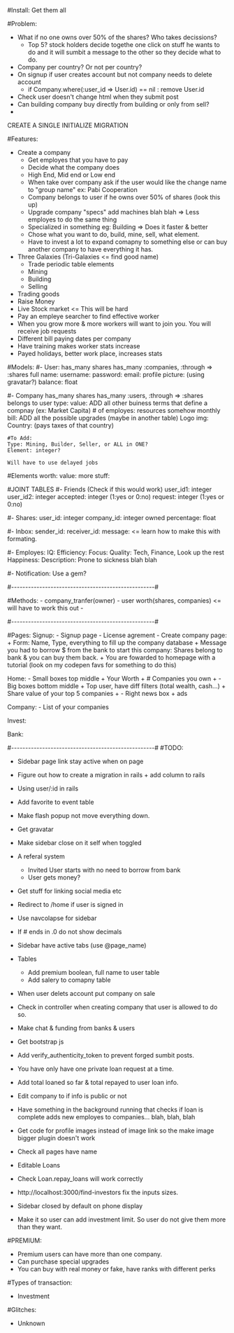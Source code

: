 #Install:
Get them all

#Problem:
- What if no one owns over 50% of the shares? Who takes decissions?
    + Top 5? stock holders decide togethe one click on stuff he wants to do and it will sumbit a message to the other so they decide what to do.
- Company per country? Or not per country?
- On signup if user creates account but not company needs to delete account
    + if Company.where(:user_id => User.id) == nil : remove User.id
- Check user doesn't change html when they submit post
- Can building company buy directly from building or only from sell?
- 

CREATE A SINGLE INITIALIZE MIGRATION

#Features:
- Create a company
    + Get employes that you have to pay
    + Decide what the company does
    + High End, Mid end or Low end
    + When take over company ask if the user would like the change name to "group name" ex: Pabi Cooperation
    + Company belongs to user if he owns over 50% of shares (look this up)
    + Upgrade company "specs" add machines blah blah => Less employes to do the same thing
    + Specialized in something eg: Building => Does it faster & better
    + Chose what you want to do, build, mine, sell, what element.
    + Have to invest a lot to expand comapny to something else or can buy another company to have everything it has.
- Three Galaxies (Tri-Galaxies <= find good name)
    + Trade periodic table elements
    + Mining
    + Building
    + Selling
- Trading goods
- Raise Money
- Live Stock market <= This will be hard
- Pay an empleye searcher to find effective worker
- When you grow more & more workers will want to join you. You will receive job requests
- Different bill paying dates per company
- Have training makes worker stats increase
- Payed holidays, better work place, increases stats

#Models:
#- User:
    has_many shares
    has_many :companies, :through => :shares
    full name:
    username:
    password:
    email:
    profile picture: (using gravatar?)
    balance: float

#- Company
    has_many shares
    has_many :users, :through => :shares
    belongs to user
    type:
    value:
    ADD all other buiness terms that define a compnay (ex: Market Capita)
    # of employes:
    resources somehow
    monthly bill:
    ADD all the possible upgrades (maybe in another table)
    Logo img:
    Country: (pays taxes of that country)

    #To Add:
    Type: Mining, Builder, Seller, or ALL in ONE?
    Element: integer? 

    Will have to use delayed jobs

#Elements
    worth:
    value:
    more stuff:


#JOINT TABLES
#- Friends (Check if this would work)
    user_id1: integer
    user_id2: integer
    accepted: integer (1:yes or 0:no)
    request: integer (1:yes or 0:no)

#- Shares:
    user_id: integer
    company_id: integer
    owned percentage: float

#- Inbox:
    sender_id:
    receiver_id:
    message: <= learn how to make this with formating.

#- Employes:
    IQ:
    Efficiency:
    Focus:
    Quality: Tech, Finance, Look up the rest
    Happiness:
    Description: Prone to sickness blah blah

#- Notification:
    Use a gem?

#---------------------------------------------------#

#Methods:
    - company_tranfer(owner)
    - user worth(shares, companies) <= will have to work this out
    - 

#---------------------------------------------------#

#Pages:
Signup:
    - Signup page
    - License agrement
    - Create company page:
        + Form: Name, Type, everything to fill up the company database
        + Message you had to borrow $ from the bank to start this company: Shares belong to bank & you can buy them back.
        + You are fowarded to homepage with a tutorial (look on my codepen favs for something to do this)

Home:
    - Small boxes top middle
        + Your Worth
        + # Companies you own
        + 
    - Big boxes bottom middle
        + Top user, have diff filters (total wealth, cash...)
        + Share value of your top 5 companies
        + 
    - Right news box + ads

Company:
    - List of your companies

Invest:

Bank:



#---------------------------------------------------#
#TODO:
- Sidebar page link stay active when on page
- Figure out how to create a migration in rails + add column to rails
- Using user/:id in rails
- Add favorite to event table
- Make flash popup not move everything down.
- Get gravatar
- Make sidebar close on it self when toggled
- A referal system
    + Invited User starts with no need to borrow from bank
    + User gets money?
- Get stuff for linking social media etc
- Redirect to /home if user is signed in
- Use navcolapse for sidebar
- If # ends in .0 do not show decimals
- Sidebar have active tabs (use @page_name)
- Tables
    + Add premium boolean, full name to user table
    + Add salery to comapny table
- When user delets account put company on sale
- Check in controller when creating company that user is allowed to do so.

- Make chat & funding from banks & users
- Get bootstrap js
- Add verify_authenticity_token to prevent forged sumbit posts.
- You have only have one private loan request at a time.
- Add total loaned so far & total repayed to user loan info.
- Edit company to if info is public or not
- Have something in the background running that checks if loan is complete adds new employes to companies... blah, blah, blah
- Get code for profile images instead of image link so the make image bigger plugin doesn't work
- Check all pages have name
- Editable Loans
- Check Loan.repay_loans will work correctly
- http://localhost:3000/find-investors fix the inputs sizes.
- Sidebar closed by default on phone display
- Make it so user can add investment limit. So user do not give them more than they want.

#PREMIUM:
- Premium users can have more than one company.
- Can purchase special upgrades
- You can buy with real money or fake, have ranks with different perks

#Types of transaction:
- Investment

#Glitches:
- Unknown
